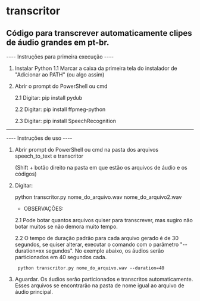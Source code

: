 # transcritor

Código para transcrever automaticamente clipes de áudio grandes em pt-br.
--------------
---- Instruções para primeira execução ----

1. Instalar Python
	1.1 Marcar a caixa da primeira tela do instalador de "Adicionar ao PATH" (ou algo assim)

2. Abrir o prompt do PowerShell ou cmd

	2.1 Digitar: pip install pydub
	
	2.2 Digitar: pip install ffpmeg-python
	
	2.3 Digitar: pip install SpeechRecognition

-------------

---- Instruções de uso ----

1. Abrir prompt do PowerShell ou cmd na pasta dos arquivos speech_to_text e transcritor

	(Shift + botão direito na pasta em que estão os arquivos de áudio e os códigos)

2. Digitar:

	python transcritor.py nome_do_arquivo.wav nome_do_arquivo2.wav


	- OBSERVAÇÕES:
	
	2.1 Pode botar quantos arquivos quiser para transcrever, mas sugiro não botar muitos se não demora muito tempo.
	
	2.2 O tempo de duração padrão para cada arquivo gerado é de 30 segundos, 
	se quiser alterar, executar o comando com o parâmetro "--duration=xx segundos".
	No exemplo abaixo, os áudios serão particionados em 40 segundos cada.

		python transcritor.py nome_do_arquivo.wav --duration=40

3. Aguardar. Os áudios serão particionados e transcritos automaticamente. 
Esses arquivos se encontrarão na pasta de nome igual ao arquivo de áudio principal.

